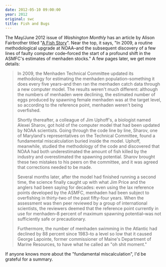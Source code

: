 ```yaml
---
date: 2012-05-10 09:00:00
year: 2012
original: swc
title: Fish and Bugs
---
```

<p>The May/June 2012 issue of <cite>Washington Monthly</cite> has an article by Alison Fairbrother titled "<a href="http://www.washingtonmonthly.com/magazine/mayjune_2012/features/a_fish_story037074.php">A Fish Story</a>". Near the top, it says, "In 2009, a routine methodological upgrade at NOAA–and the subsequent discovery of a few lines of faulty computer code–forced the start of a profound shift in the ASMFC's estimates of menhaden stocks." A few pages later, we get more details:</p>
<blockquote><p>In 2009, the Menhaden Technical Committee updated its methodology for estimating the menhaden population–something it does every five years–and then ran the menhaden catch data through a new computer model. The results weren't much different: although the numbers of menhaden were declining, the estimated number of eggs produced by spawning female menhaden was at the target level, so according to the reference point, menhaden weren't being overfished.</p>
<p>Shortly thereafter, a colleague of Jim Uphoff's, a biologist named Alexei Sharov, got hold of the computer model that had been updated by NOAA scientists. Going through the code line by line, Sharov, one of Maryland's representatives on the Technical Committee, found a fundamental miscalculation buried inside the model. Uphoff, meanwhile, studied the methodology of the code and discovered that NOAA had both underestimated the amount of fish killed by the industry and overestimated the spawning potential. Sharov brought these two mistakes to his peers on the committee, and it was agreed that corrections needed to be made.</p>
<p>Several months later, after the model had finished running a second time, the science finally caught up with what Jim Price and the anglers had been saying for decades: even using the lax reference points developed by the ASMFC, menhaden had been subject to overfishing in thirty-two of the past fifty-four years. When the assessment was then peer reviewed by a group of international scientists, the reviewers deemed that the reference point currently in use for menhaden–8 percent of maximum spawning potential–was not sufficiently safe or precautionary.</p>
<p>Furthermore, the number of menhaden swimming in the Atlantic had declined by 88 percent since 1983–to a level so low that it caused George Lapointe, former commissioner of Maine's Department of Marine Resources, to have what he called an "oh shit moment."</p></blockquote>
<p>If anyone knows more about the "fundamental miscalculation", I'd be grateful for a summary.</p>

